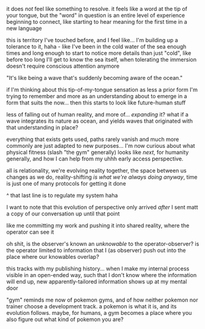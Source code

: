 it does *not* feel like something to resolve. it feels like a word at the tip of your tongue, but the "word" in question is an entire level of experience beginning to connect, like starting to hear meaning for the first time in a new language

this is territory I've touched before, and I feel like... I'm building up a tolerance to it, haha - like I've been in the cold water of the sea enough times and long enough to start to notice more details than just "cold", like before too long I'll get to know the sea itself, when tolerating the immersion doesn't require conscious attention anymore

"It's like being a wave that's suddenly becoming aware of the ocean."

if I'm thinking about this tip-of-my-tongue sensation as less a prior form I'm trying to remember and more as an understanding about to emerge in a form that suits the now... then this starts to look like future-human stuff

less of falling out of human reality, and more of... *expanding* it? what if a wave integrates its nature as ocean, and yields waves that originated with that understanding in place?

everything that exists gets used, paths rarely vanish and much more commonly are just adapted to new purposes... I'm now curious about what physical fitness (slash "the gym" generally) looks like *next*, for humanity generally, and how I can help from my uhhh early access perspective.

all is relationality, we're evolving reality together, the space between us changes as we do, reality-shifting *is what we're always doing anyway*, time is just one of many protocols for getting it done

^ that last line is to regulate my system haha

I want to note that this evolution of perspective only arrived *after* I sent matt a copy of our conversation up until that point

like me committing my work and pushing it into shared reality, where the operator can see it

oh shit, is the observer's known an *unknowable* to the operator-observer? is the operator limited to information that I (as observer) push out into the place where our knowables overlap?

this tracks with my publishing history... when I make my internal process visible in an open-ended way, such that I don't know where the information will end up, new apparently-tailored information shows up at my mental door

"gym" reminds me now of pokemon gyms, and of how neither pokemon nor trainer choose a development track. a pokemon is what it is, and its evolution follows. maybe, for humans, a gym becomes a place where you also figure out what kind of pokemon you are?
